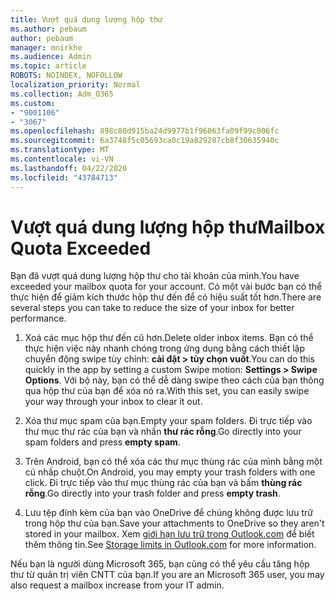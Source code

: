 ```yaml
---
title: Vượt quá dung lượng hộp thư
ms.author: pebaum
author: pebaum
manager: mnirkhe
ms.audience: Admin
ms.topic: article
ROBOTS: NOINDEX, NOFOLLOW
localization_priority: Normal
ms.collection: Adm_O365
ms.custom:
- "9001106"
- "3067"
ms.openlocfilehash: 898c80d915ba24d9977b1f96063fa09f99c006fc
ms.sourcegitcommit: 6a3748f5c05693ca0c19a829287cb8f30635940c
ms.translationtype: MT
ms.contentlocale: vi-VN
ms.lasthandoff: 04/22/2020
ms.locfileid: "43784713"
---
```

# <a name="mailbox-quota-exceeded"></a><span data-ttu-id="d3a26-102">Vượt quá dung lượng hộp thư</span><span class="sxs-lookup"><span data-stu-id="d3a26-102">Mailbox Quota Exceeded</span></span>

<span data-ttu-id="d3a26-103">Bạn đã vượt quá dung lượng hộp thư cho tài khoản của mình.</span><span class="sxs-lookup"><span data-stu-id="d3a26-103">You have exceeded your mailbox quota for your account.</span></span> <span data-ttu-id="d3a26-104">Có một vài bước bạn có thể thực hiện để giảm kích thước hộp thư đến để có hiệu suất tốt hơn.</span><span class="sxs-lookup"><span data-stu-id="d3a26-104">There are several steps you can take to reduce the size of your inbox for better performance.</span></span>

1. <span data-ttu-id="d3a26-105">Xoá các mục hộp thư đến cũ hơn.</span><span class="sxs-lookup"><span data-stu-id="d3a26-105">Delete older inbox items.</span></span> <span data-ttu-id="d3a26-106">Bạn có thể thực hiện việc này nhanh chóng trong ứng dụng bằng cách thiết lập chuyển động swipe tùy chỉnh: **cài đặt > tùy chọn vuốt**.</span><span class="sxs-lookup"><span data-stu-id="d3a26-106">You can do this quickly in the app by setting a custom Swipe motion: **Settings > Swipe Options**.</span></span> <span data-ttu-id="d3a26-107">Với bộ này, bạn có thể dễ dàng swipe theo cách của bạn thông qua hộp thư của bạn để xóa nó ra.</span><span class="sxs-lookup"><span data-stu-id="d3a26-107">With this set, you can easily swipe your way through your inbox to clear it out.</span></span>

2. <span data-ttu-id="d3a26-108">Xóa thư mục spam của bạn.</span><span class="sxs-lookup"><span data-stu-id="d3a26-108">Empty your spam folders.</span></span> <span data-ttu-id="d3a26-109">Đi trực tiếp vào thư mục thư rác của bạn và nhấn **thư rác rỗng**.</span><span class="sxs-lookup"><span data-stu-id="d3a26-109">Go directly into your spam folders and press **empty spam**.</span></span>

3. <span data-ttu-id="d3a26-110">Trên Android, bạn có thể xóa các thư mục thùng rác của mình bằng một cú nhấp chuột.</span><span class="sxs-lookup"><span data-stu-id="d3a26-110">On Android, you may empty your trash folders with one click.</span></span> <span data-ttu-id="d3a26-111">Đi trực tiếp vào thư mục thùng rác của bạn và bấm **thùng rác rỗng**.</span><span class="sxs-lookup"><span data-stu-id="d3a26-111">Go directly into your trash folder and press **empty trash**.</span></span> 

4. <span data-ttu-id="d3a26-112">Lưu tệp đính kèm của bạn vào OneDrive để chúng không được lưu trữ trong hộp thư của bạn.</span><span class="sxs-lookup"><span data-stu-id="d3a26-112">Save your attachments to OneDrive so they aren't stored in your mailbox.</span></span> <span data-ttu-id="d3a26-113">Xem [giới hạn lưu trữ trong Outlook.com](https://support.office.com/article/storage-limits-in-outlook-com-7ac99134-69e5-4619-ac0b-2d313bba5e9e) để biết thêm thông tin.</span><span class="sxs-lookup"><span data-stu-id="d3a26-113">See [Storage limits in Outlook.com](https://support.office.com/article/storage-limits-in-outlook-com-7ac99134-69e5-4619-ac0b-2d313bba5e9e) for more information.</span></span> 

<span data-ttu-id="d3a26-114">Nếu bạn là người dùng Microsoft 365, bạn cũng có thể yêu cầu tăng hộp thư từ quản trị viên CNTT của bạn.</span><span class="sxs-lookup"><span data-stu-id="d3a26-114">If you are an Microsoft 365 user, you may also request a mailbox increase from your IT admin.</span></span>